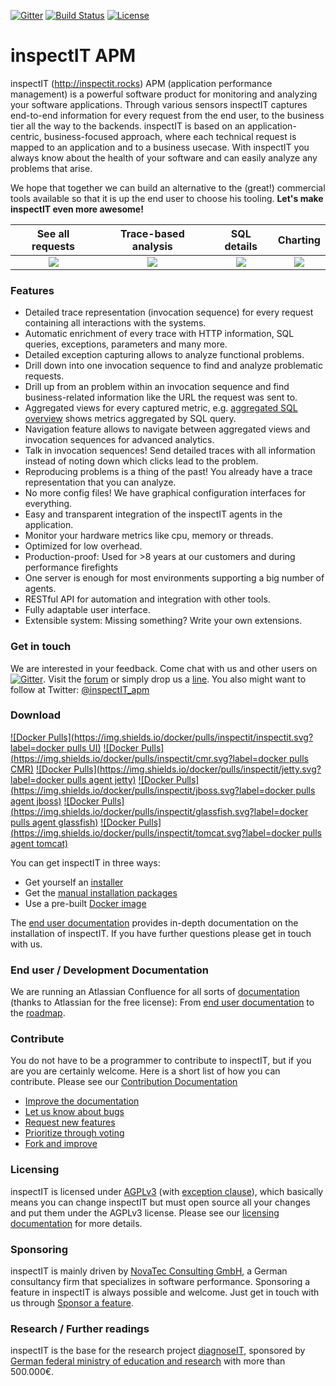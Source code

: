 [![Gitter](https://img.shields.io/badge/Gitter-join%20chat-brightgreen.svg)](https://gitter.im/inspectIT/chat?utm_source=badge&utm_medium=badge&utm_campaign=pr-badge&utm_content=badge) [![Build Status](http://jenkins.inspectit.rocks/buildStatus/icon?job=inspectIT%20-%20Integration)](http://jenkins.inspectit.rocks/job/inspectIT%20-%20Integration/) [![License](https://img.shields.io/badge/License-AGPLv3--with--exception-brightgreen.svg)](https://github.com/inspectIT/inspectIT/blob/master/LICENSE.txt)

# inspectIT APM
inspectIT (http://inspectit.rocks) APM (application performance management) is a powerful software product for monitoring and analyzing your software applications. Through various sensors inspectIT captures end-to-end information for every request from the end user, to the business tier all the way to the backends. inspectIT is based on an application-centric, business-focused approach, where each technical request is mapped to an application and to a business usecase. With inspectIT you always know about the health of your software and can easily analyze any problems that arise.

We hope that together we can build an alternative to the (great!) commercial tools available so that it is up the end user to choose his tooling. **Let's make inspectIT even more awesome!**

| See all requests | Trace-based analysis | SQL details | Charting |
:-------------------------:|:-------------------------:|:-------------------------:|:-------------------------:
|![](http://inspectit.github.io/inspectIT/screenshots/httOverview.png) | ![](http://inspectit.github.io/inspectIT/screenshots/invocWithSQLLocate.png) | ![](http://inspectit.github.io/inspectIT/screenshots/sqlOverviewWithStorage.png) | ![](http://inspectit.github.io/inspectIT/screenshots/graphsRepo.png)|

### Features
- Detailed trace representation (invocation sequence) for every request containing all interactions with the systems.
- Automatic enrichment of every trace with HTTP information, SQL queries, exceptions, parameters and many more.
- Detailed exception capturing allows to analyze functional problems.
- Drill down into one invocation sequence to find and analyze problematic requests.
- Drill up from an problem within an invocation sequence and find business-related information like the URL the  request was sent to.
- Aggregated views for every captured metric, e.g. [aggregated SQL overview](http://inspectit.github.io/inspectIT/screenshots/sqlOverviewWithStorage.png) shows metrics aggregated by SQL query.
- Navigation feature allows to navigate between aggregated views and invocation sequences for advanced analytics.
- Talk in invocation sequences! Send detailed traces with all information instead of noting down which clicks lead to the problem.
- Reproducing problems is a thing of the past! You already have a trace representation that you can analyze.
- No more config files! We have graphical configuration interfaces for everything.
- Easy and transparent integration of the inspectIT agents in the application.
- Monitor your hardware metrics like cpu, memory or threads.
- Optimized for low overhead.
- Production-proof: Used for >8 years at our customers and during performance firefights
- One server is enough for most environments supporting a big number of agents.  
- RESTful API for automation and integration with other tools.
- Fully adaptable user interface.
- Extensible system: Missing something? Write your own extensions.

### Get in touch
We are interested in your feedback. Come chat with us and other users on [![Gitter](https://img.shields.io/badge/Gitter-join%20chat-brightgreen.svg)](https://gitter.im/inspectIT/chat?utm_source=badge&utm_medium=badge&utm_campaign=pr-badge&utm_content=badge). Visit the [forum](https://groups.google.com/forum/#!forum/inspectit) or simply drop us a [line](mailto:info.inspectit@novatec-gmbh.de). You also might want to follow at Twitter: [@inspectIT_apm](https://twitter.com/inspectit_apm)

### Download
[![Docker Pulls](https://img.shields.io/docker/pulls/inspectit/inspectit.svg?label=docker pulls UI)](https://registry.hub.docker.com/u/inspectit/inspectit/) [![Docker Pulls](https://img.shields.io/docker/pulls/inspectit/cmr.svg?label=docker pulls CMR)](https://registry.hub.docker.com/u/inspectit/cmr/) [![Docker Pulls](https://img.shields.io/docker/pulls/inspectit/jetty.svg?label=docker pulls agent jetty)](https://registry.hub.docker.com/u/inspectit/jetty/) [![Docker Pulls](https://img.shields.io/docker/pulls/inspectit/jboss.svg?label=docker pulls agent jboss)](https://registry.hub.docker.com/u/inspectit/jboss/) [![Docker Pulls](https://img.shields.io/docker/pulls/inspectit/glassfish.svg?label=docker pulls agent glassfish)](https://registry.hub.docker.com/u/inspectit/glassfish/) [![Docker Pulls](https://img.shields.io/docker/pulls/inspectit/tomcat.svg?label=docker pulls agent tomcat)](https://registry.hub.docker.com/u/inspectit/tomcat/)

You can get inspectIT in three ways:
- Get yourself an [installer](http://inspectit.rocks/download)
- Get the [manual installation packages](http://inspectit.rocks/download)
- Use a pre-built [Docker image](https://registry.hub.docker.com/search?q=inspectit)

The [end user documentation](https://inspectit-performance.atlassian.net/wiki/display/DOC/End+User+Documentation+Home) provides in-depth documentation on the installation of inspectIT. If you have further questions please get in touch with us.

### End user / Development Documentation
We are running an Atlassian Confluence for all sorts of [documentation](https://inspectit-performance.atlassian.net/wiki) (thanks to Atlassian for the free license):
From [end user documentation](https://inspectit-performance.atlassian.net/wiki/display/DOC/End+User+Documentation+Home) to the [roadmap](https://inspectit-performance.atlassian.net/wiki/display/ROAD/Roadmap+Home).

### Contribute
You do not have to be a programmer to contribute to inspectIT, but if you are you are certainly welcome. Here is a short list of how you can contribute. Please see our [Contribution Documentation](https://inspectit-performance.atlassian.net/wiki/display/CONTRIBUTE/Contribute+Home)
- [Improve the documentation](https://inspectit-performance.atlassian.net/wiki/display/CONTRIBUTE/Contribute+documentation)
- [Let us know about bugs](https://inspectit-performance.atlassian.net/wiki/display/CONTRIBUTE/Contribute+a+bug+report)
- [Request new features](https://inspectit-performance.atlassian.net/wiki/display/CONTRIBUTE/Add+feature+requests)
- [Prioritize through voting](https://inspectit-performance.atlassian.net/wiki/display/CONTRIBUTE/Vote+for+features+and+bugs)
- [Fork and improve](https://inspectit-performance.atlassian.net/wiki/display/CONTRIBUTE/Contribute+source+code)

### Licensing
inspectIT is licensed under [AGPLv3](https://github.com/inspectIT/inspectIT/blob/master/LICENSE.txt) (with [exception clause](https://github.com/inspectIT/inspectIT/blob/master/LICENSEEXCEPTIONS.txt)), which basically means you can change inspectIT but must open source all your changes and put them under the AGPLv3 license. Please see our [licensing documentation](https://inspectit-performance.atlassian.net/wiki/display/LIC/Licensing) for more details.

### Sponsoring
inspectIT is mainly driven by [NovaTec Consulting GmbH](http://www.novatec-gmbh.de/), a German consultancy firm that specializes in software performance. Sponsoring a feature in inspectIT is always possible and welcome. Just get in touch with us through [Sponsor a feature](https://inspectit-performance.atlassian.net/wiki/display/CONTRIBUTE/Sponsor+a+feature).

### Research / Further readings
inspectIT is the base for the research project [diagnoseIT](http://diagnoseit.github.io/), sponsored by [German federal ministry of education and research](http://www.bmbf.de) with more than 500.000€.

<!-- interesting badges for further integration -->
<!-- coveralls.io badge -->
<!-- [![Coverage Status](https://coveralls.io/repos/OCA/product-attribute/badge.png?branch=8.0)](https://coveralls.io/r/OCA/product-attribute?branch=8.0) -->
<!-- [![Bountysource](https://img.shields.io/bountysource/team/inspectit/activity.svg)]() -->
